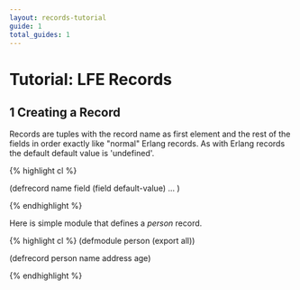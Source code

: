 ```yaml
---
layout: records-tutorial
guide: 1
total_guides: 1
---
```

# Tutorial: LFE Records

## 1 Creating a Record

Records are tuples with the record name as first element and the rest
of the fields in order exactly like "normal" Erlang records. As with
Erlang records the default default value is 'undefined'.

{% highlight cl %}

(defrecord name
  field
  (field default-value)
  ... )
  
{% endhighlight %}

Here is simple module that defines a _person_ record.

{% highlight cl %}
(defmodule person
  (export all))

(defrecord person
  name
  address
  age)
  
{% endhighlight %}
